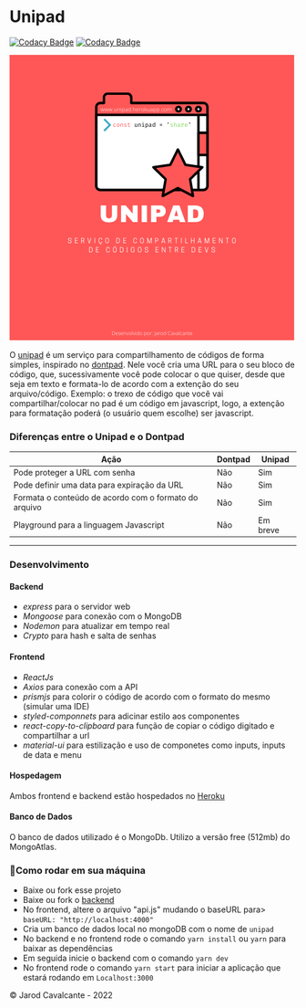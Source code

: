 # Unipad

[![Codacy Badge](https://api.codacy.com/project/badge/Grade/2aa93098d41d43169897d59a2a9a7a0e)](https://app.codacy.com/gh/jarodsim/unipad-frontend?utm_source=github.com&utm_medium=referral&utm_content=jarodsim/unipad-frontend&utm_campaign=Badge_Grade_Settings)
[![Codacy Badge](https://api.codacy.com/project/badge/Grade/045aa4c2702946bcbdda18bad5fa01c6)](https://app.codacy.com/manual/jarodsim/unipad-frontend?utm_source=github.com&utm_medium=referral&utm_content=jarodsim/unipad-frontend&utm_campaign=Badge_Grade_Dashboard)

![picture](public/LOGO.png)

O [unipad](https://unipad.herokuapp.com/) é um serviço para compartilhamento de códigos de forma simples, inspirado no [dontpad](http://dontpad.com/). Nele você cria uma URL para o seu bloco de código, que, sucessivamente você pode colocar o que quiser, desde que seja em texto e formata-lo de acordo com a extenção do seu arquivo/código. Exemplo: o trexo de código que você vai compartilhar/colocar no pad é um código em javascript, logo, a extenção para formatação poderá (o usuário quem escolhe) ser javascript.

### Diferenças entre o Unipad e o Dontpad

| Ação                                                  | Dontpad | Unipad   |
| ----------------------------------------------------- | ------- | -------- |
| Pode proteger a URL com senha                         | Não     | Sim      |
| Pode definir uma data para expiração da URL           | Não     | Sim      |
| Formata o conteúdo de acordo com o formato do arquivo | Não     | Sim      |
| Playground para a linguagem Javascript                | Não     | Em breve |

---

### Desenvolvimento

#### Backend

- _express_ para o servidor web
- _Mongoose_ para conexão com o MongoDB
- _Nodemon_ para atualizar em tempo real
- _Crypto_ para hash e salta de senhas

#### Frontend

- _ReactJs_
- _Axios_ para conexão com a API
- _prismjs_ para colorir o código de acordo com o formato do mesmo (simular uma IDE)
- _styled-componnets_ para adicinar estilo aos componentes
- _react-copy-to-clipboard_ para função de copiar o código digitado e compartilhar a url
- _material-ui_ para estilização e uso de componetes como inputs, inputs de data e menu

#### Hospedagem

Ambos frontend e backend estão hospedados no [Heroku](https://heroku.com/)

#### Banco de Dados

O banco de dados utilizado é o MongoDb. Utilizo a versão free (512mb) do MongoAtlas.

### 🚀Como rodar em sua máquina

- Baixe ou fork esse projeto
- Baixe ou fork o [backend](https://github.com/jarodsim/unipad-backend)
- No frontend, altere o arquivo "api.js" mudando o baseURL para> `baseURL: "http://localhost:4000"`
- Cria um banco de dados local no mongoDB com o nome de `unipad`
- No backend e no frontend rode o comando `yarn install` ou `yarn` para baixar as dependências
- Em seguida inicie o backend com o comando `yarn dev`
- No frontend rode o comando `yarn start` para iniciar a aplicação que estará rodando em `Localhost:3000`

© Jarod Cavalcante - 2022
